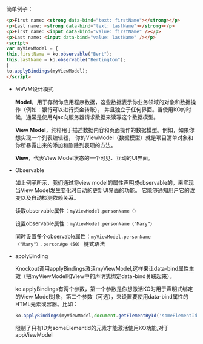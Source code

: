 简单例子：
``` html
<p>First name: <strong data-bind="text: firstName"></strong></p>
<p>Last name: <strong data-bind="text: lastName"></strong></p>
<p>First name: <input data-bind="value: firstName" /></p>
<p>Last name: <input data-bind="value: lastName" /></p>
<script>
var myViewModel = {
this.firstName = ko.observable("Bert");
this.lastName = ko.observable("Bertington");
}
ko.applyBindings(myViewModel);
</script>
``` 

* MVVM设计模式

    **Model**，用于存储你应用程序数据，这些数据表示你业务领域的对象和数据操作（例如：银行可以进行资金转账），
    并且独立于任何界面。当使用KO的时候，通常是使用Ajax向服务器请求数据来读写这个数据模型。
    
    **View Model**，纯粹用于描述数据内容和页面操作的数据模型。例如，如果你想实现一个列表编辑器，
    你的ViewModel（数据模型）就是项目清单对象和你所暴露出来的添加和删除列表项的方法。
    
    **View**，代表View Model状态的一个可见、互动的UI界面。

* Observable

    如上例子所示，我们通过将view model的属性声明成observable的，来实现当View Model发生变化时自动的更新UI界面的功能。
    它能够通知用户它的改变以及自动检测依赖关系。
    
    读取observable属性：`myViewModel.personName（）`
    
    设置observable属性：`myViewModel.personName（"Mary"）`
    
    同时设置多个observable属性：`myViewModel.personName（"Mary"）.personAge（50）` 链式语法

* applyBinding

    Knockout调用applyBindings激活myViewModel,这样来让data-bind属性生效（把myViewModel和View中的声明式绑定data-bind关联起来）。
    
    ko.applyBindings有两个参数，第一个参数是你想激活KO时用于声明式绑定的View Model对象，第二个参数（可选），来设置要使用data-bind属性的HTML元素或容器。比如：
    ``` javascript
    ko.applyBindings(myViewModel,document.getElementById('someElementId'))
    ```
    限制了只有ID为someElementId的元素才能激活使用KO功能,对于appViewModel






